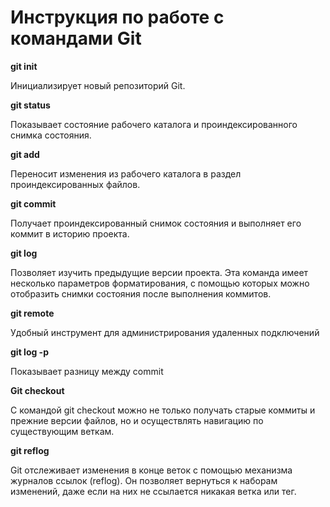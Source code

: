 # Инструкция по работе с командами Git

**git init**

Инициализирует новый репозиторий Git.

**git status**

Показывает состояние рабочего каталога и проиндексированного снимка состояния.

**git add**

Переносит изменения из рабочего каталога в раздел проиндексированных файлов.

**git commit**

Получает проиндексированный снимок состояния и выполняет его коммит в историю проекта.

**git log**

Позволяет изучить предыдущие версии проекта. Эта команда имеет несколько параметров форматирования, с помощью которых можно отобразить снимки состояния после выполнения коммитов.

**git remote**

Удобный инструмент для администрирования удаленных подключений

**git log -p**

Показывает разницу между commit

**Git checkout**

С командой git checkout можно не только получать старые коммиты и прежние версии файлов, но и осуществлять навигацию по существующим веткам.

**git reflog**

Git отслеживает изменения в конце веток с помощью механизма журналов ссылок (reflog). Он позволяет вернуться к наборам изменений, даже если на них не ссылается никакая ветка или тег.

